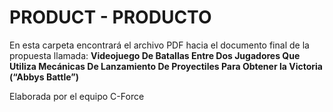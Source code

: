 # PRODUCT - PRODUCTO

En esta carpeta encontrará el archivo PDF hacia el documento final de la propuesta llamada:
**Videojuego De Batallas Entre Dos Jugadores Que 
Utiliza Mecánicas De Lanzamiento De Proyectiles Para Obtener la Victoria (“Abbys Battle”)**

 Elaborada por el equipo C-Force

